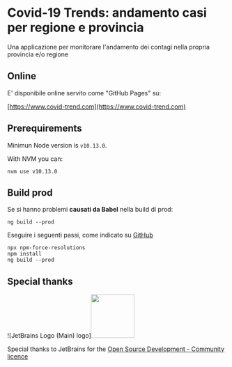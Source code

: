 # Covid-19 Trends: andamento casi per regione e provincia

Una applicazione per monitorare l'andamento dei contagi nella propria provincia e/o regione

## Online
E' disponibile online servito come "GitHub Pages" su:

[https://www.covid-trend.com](https://www.covid-trend.com)

## Prerequirements

Minimun Node version is `v10.13.0`.

With NVM you can:

```
nvm use v10.13.0
```

## Build prod
Se si hanno problemi **causati da Babel** nella build di prod:

```
ng build --prod
```

Eseguire i seguenti passi, come indicato su [GitHub](https://github.com/facebook/create-react-app/issues/8680#issuecomment-601896916)

```
npx npm-force-resolutions
npm install
ng build --prod
```

## Special thanks

![JetBrains Logo (Main) logo]<img src="https://resources.jetbrains.com/storage/products/company/brand/logos/jb_beam.png" width="100" height="100">

Special thanks to JetBrains for the [Open Source Development - Community licence](https://www.jetbrains.com/community/opensource/#support)
